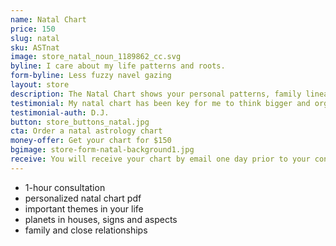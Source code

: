 ```yaml
---
name: Natal Chart
price: 150
slug: natal
sku: ASTnat
image: store_natal_noun_1189862_cc.svg
byline: I care about my life patterns and roots.
form-byline: Less fuzzy navel gazing
layout: store
description: The Natal Chart shows your personal patterns, family lineage and how your actions impact the way you create your destiny.
testimonial: My natal chart has been key for me to think bigger and organize my action items. Regina is very intuitive and loves to vibe with people to help them develop.
testimonial-auth: D.J.
button: store_buttons_natal.jpg
cta: Order a natal astrology chart
money-offer: Get your chart for $150
bgimage: store-form-natal-background1.jpg
receive: You will receive your chart by email one day prior to your consultation.
---
```

<!-- STORE -->
- 1-hour consultation
- personalized natal chart pdf
- important themes in your life
- planets in houses, signs and aspects
- family and close relationships
